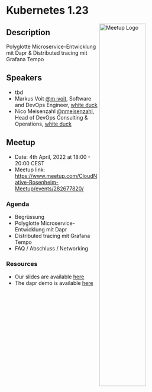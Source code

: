 # Kubernetes 1.23

<img width="50%" align="right" alt="Meetup Logo" src="https://secure.meetupstatic.com/photos/event/9/6/1/b/clean_497198427.jpeg">

## Description

<p>Polyglotte Microservice-Entwicklung mit Dapr & Distributed tracing mit Grafana Tempo</p>

## Speakers

- tbd
- Markus Voit [@m-voit](https://github.com/m-voit), Software and DevOps Engineer, [white duck](https://whiteduck.de/en/)
- Nico Meisenzahl [@nmeisenzahl](https://github.com/nmeisenzahl), Head of DevOps Consulting & Operations, [white duck](https://whiteduck.de/en/)

## Meetup

- Date: 4th April, 2022 at 18:00 - 20:00 CEST
- Meetup link: https://www.meetup.com/CloudNative-Rosenheim-Meetup/events/282677820/

### Agenda

- Begrüssung
- Polyglotte Microservice-Entwicklung mit Dapr
- Distributed tracing mit Grafana Tempo
- FAQ / Abschluss / Networking

### Resources

- Our slides are available [here](./dapr-and-grafana-tempo.pdf)
- The dapr demo is available [here](https://github.com/whiteducksoftware/dapr-demo)
